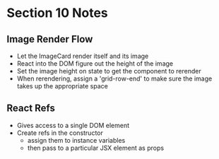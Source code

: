 # Section 10 Notes

## Image Render Flow
- Let the ImageCard render itself and its image
- React into the DOM figure out the height of the image
- Set the image height on state to get the component to rerender
- When rerendering, assign a 'grid-row-end' to make sure the image takes up the appropriate space

## React Refs
- Gives access to a single DOM element
- Create refs in the constructor 
    - assign them to instance variables 
    - then pass to a particular JSX element as props 